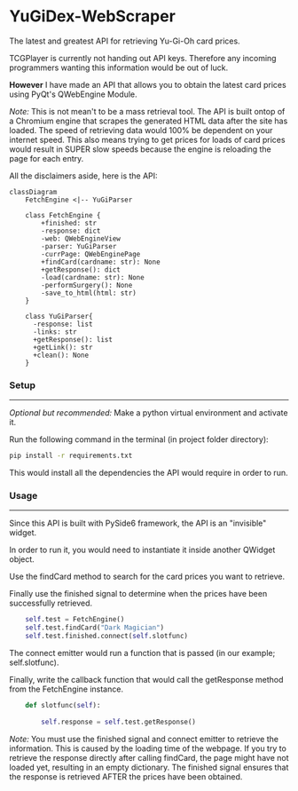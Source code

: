 # YuGiDex-WebScraper

The latest and greatest API for retrieving Yu-Gi-Oh card prices.

TCGPlayer is currently not handing out API keys. Therefore any incoming programmers wanting this information would be out of luck.

**However** I have made an API that allows you to obtain the latest card prices using PyQt's QWebEngine Module.

*Note:* This is not mean't to be a mass retrieval tool. The API is built ontop of a Chromium engine that scrapes the generated HTML data after the site has loaded. The speed of retrieving data would 100% be dependent on your internet speed. This also means trying to get prices for loads of card prices would result in SUPER slow speeds because the engine is reloading the page for each entry.

All the disclaimers aside, here is the API:

```mermaid
classDiagram
    FetchEngine <|-- YuGiParser

    class FetchEngine {
        +finished: str
        -response: dict
        -web: QWebEngineView
        -parser: YuGiParser
        -currPage: QWebEnginePage
        +findCard(cardname: str): None
        +getResponse(): dict
        -load(cardname: str): None
        -performSurgery(): None
        -save_to_html(html: str)
    }

    class YuGiParser{
      -response: list
      -links: str
      +getResponse(): list
      +getLink(): str
      +clean(): None
    }
```

### Setup
---

*Optional but recommended:* Make a python virtual environment and activate it.

Run the following command in the terminal (in project folder directory):

```cmd
pip install -r requirements.txt
```

This would install all the dependencies the API would require in order to run.

### Usage
---

Since this API is built with PySide6 framework, the API is an "invisible" widget.

In order to run it, you would need to instantiate it inside another QWidget object.

Use the findCard method to search for the card prices you want to retrieve.

Finally use the finished signal to determine when the prices have been successfully retrieved.

```python
    self.test = FetchEngine()
    self.test.findCard("Dark Magician")
    self.test.finished.connect(self.slotfunc)
```

The connect emitter would run a function that is passed (in our example; self.slotfunc).

Finally, write the callback function that would call the getResponse method from the FetchEngine instance.

```python
    def slotfunc(self):
        
        self.response = self.test.getResponse()
```

*Note:* You must use the finished signal and connect emitter to retrieve the information. This is caused by the loading time of the webpage. If you try to retrieve the response directly after calling findCard, the page might have not loaded yet, resulting in an empty dictionary. The finished signal ensures that the response is retrieved AFTER the prices have been obtained.